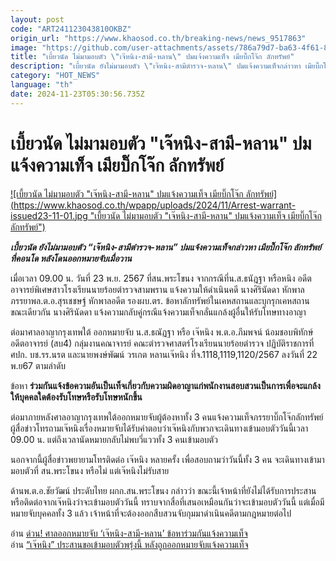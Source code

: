 ```yaml
---
layout: post
code: "ART241123043810OKBZ"
origin_url: "https://www.khaosod.co.th/breaking-news/news_9517863"
image: "https://github.com/user-attachments/assets/786a79d7-ba63-4f61-837f-760027ca2625"
title: "เบี้ยวนัด ไม่มามอบตัว \"เจ๊หนิง-สามี-หลาน\" ปมแจ้งความเท็จ เมียบิ๊กโจ๊ก ลักทรัพย์"
description: "เบี้ยวนัด ยังไม่มามอบตัว \"เจ๊หนิง-สามีตำรวจ-หลาน\" ปมแจ้งความเท็จกล่าวหา เมียบิ๊กโจ๊ก ลักทรัพย์ที่คอนโด หลังโดนออกหมายจับเมื่อวาน"
category: "HOT_NEWS"
language: "th"
date: 2024-11-23T05:30:56.735Z
---
```


# เบี้ยวนัด ไม่มามอบตัว "เจ๊หนิง-สามี-หลาน" ปมแจ้งความเท็จ เมียบิ๊กโจ๊ก ลักทรัพย์

[![เบี้ยวนัด ไม่มามอบตัว "เจ๊หนิง-สามี-หลาน" ปมแจ้งความเท็จ เมียบิ๊กโจ๊ก ลักทรัพย์](https://www.khaosod.co.th/wpapp/uploads/2024/11/Arrest-warrant-issued23-11-01.jpg "เบี้ยวนัด ไม่มามอบตัว "เจ๊หนิง-สามี-หลาน" ปมแจ้งความเท็จ เมียบิ๊กโจ๊ก ลักทรัพย์")](https://www.khaosod.co.th/wpapp/uploads/2024/11/Arrest-warrant-issued23-11-01.jpg)

_**เบี้ยวนัด ยังไม่มามอบตัว “เจ๊หนิง-สามีตำรวจ-หลาน” ปมแจ้งความเท็จกล่าวหา เมียบิ๊กโจ๊ก ลักทรัพย์ที่คอนโด หลังโดนออกหมายจับเมื่อวาน**_

เมื่อเวลา 09.00 น. วันที่ 23 พ.ย. 2567 ที่สน.พระโขนง จากกรณีที่น.ส.ธนัฎฐา หรือหนิง อดีตอาจารย์พิเศษสาวโรงเรียนนายร้อยตำรวจสามพราน แจ้งความให้ดำเนินคดี นางศิรินัดดา หักพาล ภรรยาพล.ต.อ.สุรเชชษฐ์ หักพาลอดีต รองผบ.ตร. ข้อหาลักทรัพย์ในเคหสถานและบุกรุกเคหสถาน ขณะเดียวกัน นางศิรินัดดา แจ้งความกลับคู่กรณีแจ้งความเท็จกลั่นแกล้งผู้อื่นให้รับโทษทางอาญา

ต่อมาศาลอาญากรุงเทพใต้ ออกหมายจับ น.ส.ธณัฏฐา หรือ เจ๊หนิง พ.ต.อ.ภีมพจน์ น้อมชอบพิทักษ์ อดีตอาจารย์ (สบ4) กลุ่มงานคณาจารย์ คณะตำรวจศาสตร์โรงเรียนนายร้อยตำรวจ ปฏิบัติราชการที่ ศปก. บช.รร.นรต และนายพงษ์พัฒน์ วรเกต หลานเจ๊หนิง ที่จ.1118,1119,1120/2567 ลงวันที่ 22 พ.ย67 ตามลำดับ

ข้อหา **ร่วมกันแจ้งข้อความอันเป็นเท็จเกี่ยวกับความผิดอาญาแก่พนักงานสอบสวนเป็นการเพื่อจะแกล้งให้บุคคลใดต้องรับโทษหรือรับโทษหนักขึ้น**

ต่อมาภายหลังศาลอาญากรุงเทพใต้ออกหมายจับผู้ต้องหาทั้ง 3 คนแจ้งความเท็จภรรยาบิ๊กโจ๊กลักทรัพย์ ผู้สื่อข่าวโทรถามเจ๊หนิงเรื่องหมายจับได้รับคำตอบว่าเจ๊หนิงกับพวกจะเดินทางเข้ามอบตัววันนี้เวลา 09.00 น. แต่ถึงเวลานัดหมายกลับไม่พบวี่แววทั้ง 3 คนเข้ามอบตัว

นอกจากนี้ผู้สื่อข่าวพยายามโทรติดต่อ เจ๊หนิง หลายครั้ง เพื่อสอบถามว่าวันนี้ทั้ง 3 คน จะเดินทางเข้ามามอบตัวที่ สน.พระโขนง หรือไม่ แต่เจ๊หนิงไม่รับสาย

ด้านพ.ต.อ.ชัยวัฒน์ ประดับไทย ผกก.สน.พระโขนง กล่าวว่า ขณะนี้เจ้าหน้าที่ยังไม่ได้รับการประสานหรือติดต่อจากเจ๊หนิงว่าจะเข้ามอบตัววันนี้ ทราบจากสื่อที่เสนอเหมือนกันว่าจะเข้ามอบตัววันนี้ แต่เมื่อมีหมายจับบุคคลทั้ง 3 แล้ว เจ้าหน้าที่จะต้องออกสืบสวนจับกุมมาดำเนินคดีตามกฎหมายต่อไป

อ่าน [ด่วน! ศาลออกหมายจับ ‘เจ๊หนิง-สามี-หลาน’ ข้อหาร่วมกันแจ้งความเท็จ](https://www.khaosod.co.th/breaking-news/news_9517332)  
อ่าน [“เจ๊หนิง” ประสานขอเข้ามอบตัวพรุ่งนี้ หลังถูกออกหมายจับแจ้งความเท็จ](https://www.khaosod.co.th/breaking-news/news_9517470)